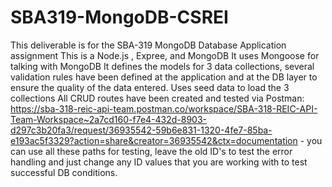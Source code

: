 # SBA319-MongoDB-CSREI
This deliverable is for the SBA-319 MongoDB Database Application  assignment
This is a Node.js , Expree, and MongoDB
It uses Mongoose for talking with MongoDB
It defines the models for 3 data collections, several validation rules have been defined at the application and at the DB layer to ensure the quality of the data entered.
Uses seed data to load the 3 collections
All CRUD routes have been created and tested via Postman: https://sba-318-reic-api-team.postman.co/workspace/SBA-318-REIC-API-Team-Workspace~2a7cd160-f7e4-432d-8903-d297c3b20fa3/request/36935542-59b6e831-1320-4fe7-85ba-e193ac5f3329?action=share&creator=36935542&ctx=documentation - you can use all these paths for testing, leave the old ID's to test the error handling and just change any ID values that you are working with to test successful DB conditions.